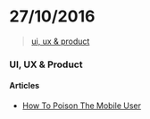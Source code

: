 # 27/10/2016

> [ui, ux & product](#ui-ux--product)


### UI, UX & Product

#### Articles
- [How To Poison The Mobile User](https://www.smashingmagazine.com/2016/10/how-to-poison-the-mobile-user/)